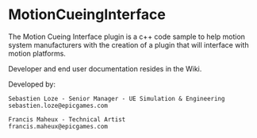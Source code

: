# MotionCueingInterface

The Motion Cueing Interface plugin is a c++ code sample to help motion system manufacturers with the creation of a plugin that will interface with motion platforms. 

Developer and end user documentation resides in the Wiki.


Developed by:

    Sebastien Loze - Senior Manager - UE Simulation & Engineering
    sebastien.loze@epicgames.com 
    
    Francis Maheux - Technical Artist
    francis.maheux@epicgames.com
